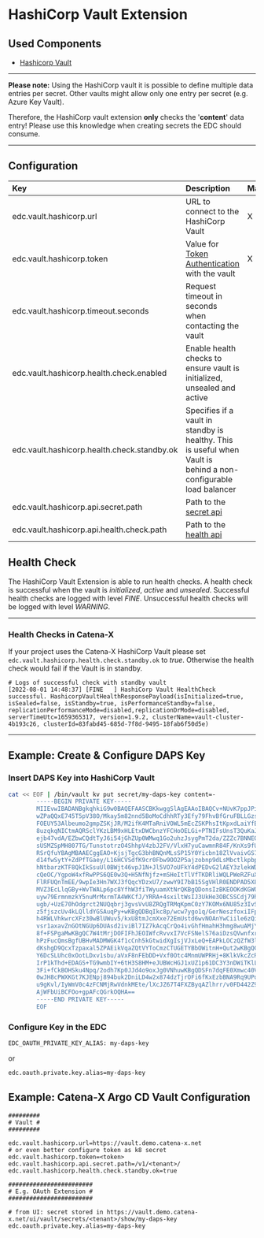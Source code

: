 # HashiCorp Vault Extension

## Used Components

- [Hashicorp Vault](https://www.vaultproject.io/)

---

**Please note:**
Using the HashiCorp vault it is possible to define multiple data entries per secret. Other vaults might allow only one
entry per secret (e.g. Azure Key Vault).

Therefore, the HashiCorp vault extension **only** checks the '**content**' data entry! Please use this knowledge when
creating secrets the EDC should consume.

---

## Configuration

| Key                                         | Description                                                                                                      | Mandatory | Default          |
|:--------------------------------------------|:-----------------------------------------------------------------------------------------------------------------|-----------|------------------|
| edc.vault.hashicorp.url                     | URL to connect to the HashiCorp Vault                                                                            | X         ||     |
| edc.vault.hashicorp.token                   | Value for [Token Authentication](https://www.vaultproject.io/docs/auth/token) with the vault                     | X         ||     |
| edc.vault.hashicorp.timeout.seconds         | Request timeout in seconds when contacting the vault                                                             |           | `30`             |
| edc.vault.hashicorp.health.check.enabled    | Enable health checks to ensure vault is initialized, unsealed and active                                         |           | `true`           |
| edc.vault.hashicorp.health.check.standby.ok | Specifies if a vault in standby is healthy. This is useful when Vault is behind a non-configurable load balancer |           | `false`          |
| edc.vault.hashicorp.api.secret.path         | Path to the [secret api](https://www.vaultproject.io/api-docs/secret/kv/kv-v1)                                   |           | `/v1/secret`     |
| edc.vault.hashicorp.api.health.check.path   | Path to the [health api](https://www.vaultproject.io/api-docs/system/health)                                     |           | `/v1/sys/health` |

## Health Check

The HashiCorp Vault Extension is able to run health checks. A health check is successful when the vault is _initialized_, _active_ and _unsealed_. Successful health checks are logged with level _FINE_. Unsuccessful health checks will be logged
with level _WARNING_.

---

### Health Checks in Catena-X

If your project uses the Catena-X HashiCorp Vault please set `edc.vault.hashicorp.health.check.standby.ok` to _true_. Otherwise the health check would fail if the Vault is in standby.

```plain
# Logs of successful check with standby vault
[2022-08-01 14:48:37] [FINE   ] HashiCorp Vault HealthCheck successful. HashicorpVaultHealthResponsePayload(isInitialized=true, isSealed=false, isStandby=true, isPerformanceStandby=false, replicationPerformanceMode=disabled,replicationDrMode=disabled, serverTimeUtc=1659365317, version=1.9.2, clusterName=vault-cluster-4b193c26, clusterId=83fabd45-685d-7f8d-9495-18fab6f50d5e)
```

---

## Example: Create & Configure DAPS Key

### Insert DAPS Key into HashiCorp Vault

```bash
cat << EOF | /bin/vault kv put secret/my-daps-key content=-
        -----BEGIN PRIVATE KEY-----
        MIIEvwIBADANBgkqhkiG9w0BAQEFAASCBKkwggSlAgEAAoIBAQCv+NUvK7ppJPiM
        wZPaQQxE745T5pV38O/Mkay5m82nnd5BoMoCdhhRTy3Efy79FhvBfGruFBLLGzsQ
        FOEUY53Albeumo2gmpZSKjJR/M2ifK4MTaRniVOWL5mEcZSKPhsItKpxdLaiYfB6
        8uzqkqNICtmAQRSclYKzLBM9xHLEtxDWCbnzYFCHoOELGi+PTNIFsUnsT3QuKaJ/
        ejb47vdA/EZbwCQdtTyJ6i54jGhZUp0WMwq1Go2uhzJsygPmT2da/ZZZc7BNNEQE
        sUSMZSpMH807TG/TunstotrzO4ShhpV4zbJ2FV/VlxH7yuCawmnR84F/KnXs9fUc
        RSrQfuYBAgMBAAECggEAO+KjsjTgcG3bhBNQnMLsSP15Y0Yicbn18ZlVvaivGS7Z
        d14fwSytY+ZdPfTGaey/L16HCVSdfK9cr0Fbw9OO2P5ajzobnp9dLsMbctlkpbpm
        hNtbarzKTF8QkIkSsuUl0BWjt46vpJ1N+Jl5VO7oUFkY4dPEDvG2lAEY3zlekWDm
        cQeOC/YgpoW4xfRwPPS6QE0w3Q+H5NfNjfz+mSHeItTlVfTKDRliWQLPWeRZFuXh
        FlRFUQnTmEE/9wpIe3Hn7WXJ3fQqcYDzxU7/zwwY9I7bB15SgVHlR0ENDPAD5X8F
        MVZ3EcLlqGBy+WvTWALp6pc8YfhW3fiTWyuamXtNrQKBgQDonsIzBKEOOKdKGW0e
        uyw79ErmnmzkY5nuMrMxrmTA4WKCfJ/YRRA+4sxiltWsIJ3UkHe3OBCSSCdj79hb
        ugb/+UzE70hOdgrct2NUQqbrj3gvsVvU8ZRQgTRMqKpmC0zY7KOMx6NU85z3IvS1
        z5fjszcUv4kLQlldYGSAuqPy+wKBgQDBqIkc8p/wcw7ygo1q/GerNeszfoxiIFp8
        h4RWLVhkwrcXFz30wBlUWuv5/kxU8tmJcmXxe72EmUstd6wvNOAnYwCiile6zQiJ
        vsr1axavZnGOtNGUp6DUAsd2iviBl7IZ7kAcqCrQo4ivGhfHmahH3hmg8wuAMjYB
        8f+FSPgaMwKBgQC7W4tMrjDOFIFhJEOIWfcRvvxI7VcFSNelS76aiDzsQVwnfxr7
        hPzFucQmsBgfUBHvMADMWGK4f1cCnh5kGtwidXgIsjVJxLeQ+EAPkLOCzQZfW3l8
        dKshgD9QcxTzpaxal5ZPAEikVqaZQtVYToCmzCTUGETYBbOWitnH+Qut2wKBgQC6
        Y6DcSLUhc0xOotLDxv1sbu/aVxF8nFEbDD+Vxf0Otc4MnmUWPRHj+8KlkVkcZcR0
        IrP1kThd+EDAGS+TG9wmbIY+6tH3S8HM+eJUBWcHGJ1xUZ1p61DC3Y3nDWiTKlLT
        3Fi+fCkBOHSku4Npq/2odh7Kp0JJd4o9oxJg0VNhuwKBgQDSFn7dqFE0Xmwc40Vr
        0wJH8cPWXKGt7KJENpj894buk2DniLD4w2x874dzTjrOFi6fKxEzbBNA9Rq9UPo8
        u9gKvl/IyWmV0c4zFCNMjRwVdnkMEte/lXcJZ67T4FXZByqAZlhrr/v0FD442Z9B
        AjWFbUiBCFOo+gpAFcQGrkOQHA==
        -----END PRIVATE KEY-----
        EOF
```

### Configure Key in the EDC

```bash
EDC_OAUTH_PRIVATE_KEY_ALIAS: my-daps-key
```

or

```bash
edc.oauth.private.key.alias=my-daps-key
```

## Example: Catena-X Argo CD Vault Configuration

```properties
#########
# Vault #
#########

edc.vault.hashicorp.url=https://vault.demo.catena-x.net
# or even better configure token as k8 secret
edc.vault.hashicorp.token=<token>
edc.vault.hashicorp.api.secret.path=/v1/<tenant>/
edc.vault.hashicorp.health.check.standby.ok=true

########################
# E.g. OAuth Extension #
########################

# from UI: secret stored in https://vault.demo.catena-x.net/ui/vault/secrets/<tenant>/show/my-daps-key
edc.oauth.private.key.alias=my-daps-key
```
